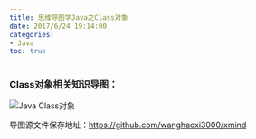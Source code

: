 ```yaml
---
title: 思维导图学Java之Class对象
date: 2017/6/24 19:14:00
categories:
- Java
toc: true
---
```


### Class对象相关知识导图：

![Java Class对象](https://darkreunion-1256611153.file.myqcloud.com/17-5-16/79733900-file_1494947788433_83c2.png)


导图源文件保存地址：https://github.com/wanghaoxi3000/xmind
